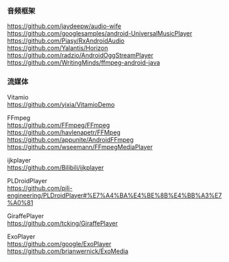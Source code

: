 ### 音频框架  

https://github.com/jaydeepw/audio-wife  
https://github.com/googlesamples/android-UniversalMusicPlayer  
https://github.com/Piasy/RxAndroidAudio  
https://github.com/Yalantis/Horizon  
https://github.com/radzio/AndroidOggStreamPlayer  
https://github.com/WritingMinds/ffmpeg-android-java  

### 流媒体

Vitamio  
https://github.com/yixia/VitamioDemo  

FFmpeg  
https://github.com/FFmpeg/FFmpeg  
https://github.com/havlenapetr/FFMpeg  
https://github.com/appunite/AndroidFFmpeg  
https://github.com/wseemann/FFmpegMediaPlayer  

ijkplayer  
https://github.com/Bilibili/ijkplayer  

PLDroidPlayer    
https://github.com/pili-engineering/PLDroidPlayer#%E7%A4%BA%E4%BE%8B%E4%BB%A3%E7%A0%81   

GiraffePlayer    
https://github.com/tcking/GiraffePlayer  


ExoPlayer   
https://github.com/google/ExoPlayer  
https://github.com/brianwernick/ExoMedia  

